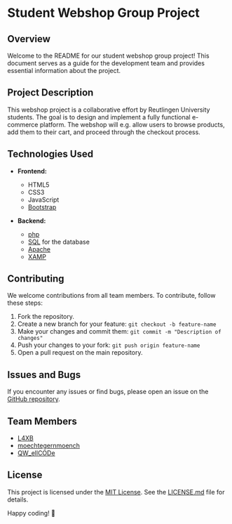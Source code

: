 # Student Webshop Group Project

## Overview

Welcome to the README for our student webshop group project! This document serves as a guide for the development team and provides essential information about the project.

## Project Description

This webshop project is a collaborative effort by Reutlingen University students. The goal is to design and implement a fully functional e-commerce platform. The webshop will e.g. allow users to browse products, add them to their cart, and proceed through the checkout process.

## Technologies Used

- **Frontend:**
  - HTML5
  - CSS3
  - JavaScript
  - [Bootstrap](https://getbootstrap.com/docs/5.3/getting-started/introduction/)

- **Backend:**
  - [php](www.php.net)
  - [SQL](www.mysql.com) for the database
  - [Apache](apache.org)
  - [XAMP](www.apachefriends.org)


## Contributing

We welcome contributions from all team members. To contribute, follow these steps:

1. Fork the repository.
2. Create a new branch for your feature: `git checkout -b feature-name`
3. Make your changes and commit them: `git commit -m "Description of changes"`
4. Push your changes to your fork: `git push origin feature-name`
5. Open a pull request on the main repository.

## Issues and Bugs

If you encounter any issues or find bugs, please open an issue on the [GitHub repository](https://github.com/L4XB/webShop/pulls ).

## Team Members

- [L4XB](https://github.com/L4XB)
- [moechtegernmoench](https://github.com/moechtegernmoench)
- [QW_ellCODe](https://github.com/QWellCOD)

## License

This project is licensed under the [MIT License](LICENSE.md). See the [LICENSE.md](LICENSE.md) file for details.

Happy coding! 🚀

